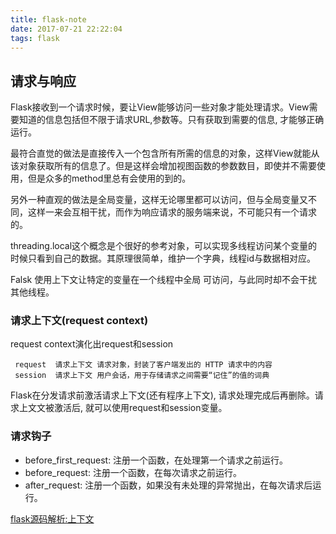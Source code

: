 ```yaml
---
title: flask-note
date: 2017-07-21 22:22:04
tags: flask
---
```


## 请求与响应
Flask接收到一个请求时候，要让View能够访问一些对象才能处理请求。View需要知道的信息包括但不限于请求URL,参数等。只有获取到需要的信息, 才能够正确运行。

最符合直觉的做法是直接传入一个包含所有所需的信息的对象，这样View就能从该对象获取所有的信息了。但是这样会增加视图函数的参数数目，即使并不需要使用，但是众多的method里总有会使用的到的。

另外一种直观的做法是全局变量，这样无论哪里都可以访问，但与全局变量又不同，这样一来会互相干扰，而作为响应请求的服务端来说，不可能只有一个请求的。

threading.local这个概念是个很好的参考对象，可以实现多线程访问某个变量的时候只看到自己的数据。其原理很简单，维护一个字典，线程id与数据相对应。

Falsk 使用上下文让特定的变量在一个线程中全局 可访问，与此同时却不会干扰其他线程。

### 请求上下文(request context)
request context演化出request和session
```
 request  请求上下文 请求对象，封装了客户端发出的 HTTP 请求中的内容
 session  请求上下文 用户会话，用于存储请求之间需要“记住”的值的词典
```

Flask在分发请求前激活请求上下文(还有程序上下文), 请求处理完成后再删除。请求上文文被激活后, 就可以使用request和session变量。

### 请求钩子

- before_first_request: 注册一个函数，在处理第一个请求之前运行。
- before_request: 注册一个函数，在每次请求之前运行。
- after_request: 注册一个函数，如果没有未处理的异常抛出，在每次请求后运行。



[flask源码解析:上下文](http://cizixs.com/2017/01/13/flask-insight-context)
